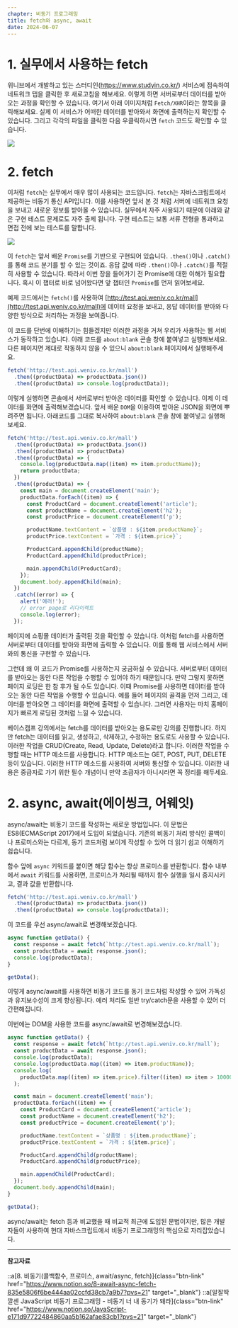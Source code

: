 ```yaml
---
chapter: 비동기 프로그래밍
title: fetch와 async, await
date: 2024-06-07
---
```


# 1. 실무에서 사용하는 fetch

위니브에서 개발하고 있는 스터디인(https://www.studyin.co.kr/) 서비스에 접속하여 네트워크 탭을 클릭한 후 새로고침을 해보세요. 이렇게 하면 서버로부터 데이터를 받아오는 과정을 확인할 수 있습니다. 여기서 아래 이미지처럼 `Fetch/XHR`이라는 항목을 클릭해보세요. 실제 이 서비스가 어떠한 데이터를 받아와서 화면에 출력하는지 확인할 수 있습니다. 그리고 각각의 파일을 클릭한 다음 우클릭하시면 `fetch` 코드도 확인할 수 있습니다.

![](/images/basecamp-javascript/chapter10/1.png)

# 2. fetch

이처럼 `fetch`는 실무에서 매우 많이 사용되는 코드입니다. `fetch`는 자바스크립트에서 제공하는 비동기 통신 API입니다. 이를 사용하면 앞서 본 것 처럼 서버에 네트워크 요청을 보내고 새로운 정보를 받아올 수 있습니다. 실무에서 자주 사용되기 때문에 아래와 같은 구현 테스트 문제로도 자주 출제 됩니다. 구현 테스트는 보통 서류 전형을 통과하고 면접 전에 보는 테스트를 말합니다.

![](/images/basecamp-javascript/chapter10/2.png)

이 `fetch`는 앞서 배운 `Promise`를 기반으로 구현되어 있습니다. `.then()`이나 `.catch()`를 통해 코드 분기를 할 수 있는 것이죠. 응답 값에 따라 `.then()`이나 `.catch()`를 적절히 사용할 수 있습니다. 따라서 이번 장을 들어가기 전 Promise에 대한 이해가 필요합니다. 혹시 이 챕터로 바로 넘어왔다면 앞 챕터인 `Promise`를 먼저 읽어보세요.

예제 코드에서는 `fetch()`를 사용하여 [http://test.api.weniv.co.kr/mall](http://test.api.weniv.co.kr/mall)에 데이터 요청을 보내고, 응답 데이터를 받아와 다양한 방식으로 처리하는 과정을 보여줍니다.

이 코드를 단번에 이해하기는 힘들겠지만 이러한 과정을 거쳐 우리가 사용하는 웹 서비스가 동작하고 있습니다. 아래 코드를 `about:blank` 콘솔 창에 붙여넣고 실행해보세요. 다른 페이지면 제대로 작동하지 않을 수 있으니 `about:blank` 페이지에서 실행해주세요.

```javascript
fetch('http://test.api.weniv.co.kr/mall')
  .then((productData) => productData.json())
  .then((productData) => console.log(productData));
```

이렇게 실행하면 콘솔에서 서버로부터 받아온 데이터를 확인할 수 있습니다. 이제 이 데이터를 화면에 출력해보겠습니다. 앞서 배운 `DOM`을 이용하여 받아온 JSON을 화면에 뿌려주면 됩니다. 아래코드를 그대로 복사하여 `about:blank` 콘솔 창에 붙여넣고 실행해보세요.

```javascript
fetch('http://test.api.weniv.co.kr/mall')
  .then((productData) => productData.json())
  .then((productData) => productData)
  .then((productData) => {
    console.log(productData.map((item) => item.productName));
    return productData;
  })
  .then((productData) => {
    const main = document.createElement('main');
    productData.forEach((item) => {
      const ProductCard = document.createElement('article');
      const productName = document.createElement('h2');
      const productPrice = document.createElement('p');

      productName.textContent = `상품명 : ${item.productName}`;
      productPrice.textContent = `가격 : ${item.price}`;

      ProductCard.appendChild(productName);
      ProductCard.appendChild(productPrice);

      main.appendChild(ProductCard);
    });
    document.body.appendChild(main);
  })
  .catch((error) => {
    alert('에러!');
    // error page로 리다이렉트
    console.log(error);
  });
```

페이지에 쇼핑몰 데이터가 출력된 것을 확인할 수 있습니다. 이처럼 fetch를 사용하면 서버로부터 데이터를 받아와 화면에 출력할 수 있습니다. 이를 통해 웹 서비스에서 서버와의 통신을 구현할 수 있습니다.

그런데 왜 이 코드가 Promise를 사용하는지 궁금하실 수 있습니다. 서버로부터 데이터를 받아오는 동안 다른 작업을 수행할 수 있어야 하기 때문입니다. 만약 그렇지 못하면 페이지 로딩은 한 참 후가 될 수도 있습니다. 이때 Promise를 사용하면 데이터를 받아오는 동안 다른 작업을 수행할 수 있습니다. 예를 들어 페이지의 골격을 먼저 그리고, 데이터를 받아오면 그 데이터를 화면에 출력할 수 있습니다. 그러면 사용자는 마치 홈페이지가 빠르게 로딩된 것처럼 느낄 수 있습니다.

베이스캠프 강의에서는 fetch를 데이터를 받아오는 용도로만 강의를 진행합니다. 하지만 fetch는 데이터를 읽고, 생성하고, 삭제하고, 수정하는 용도로도 사용할 수 있습니다. 이러한 작업을 CRUD(Create, Read, Update, Delete)라고 합니다. 이러한 작업을 수행할 때는 HTTP 메소드를 사용합니다. HTTP 메소드는 GET, POST, PUT, DELETE 등이 있습니다. 이러한 HTTP 메소드를 사용하여 서버와 통신할 수 있습니다. 이러한 내용은 중급자로 가기 위한 필수 개념이니 만약 초급자가 아니시라면 꼭 정리를 해두세요.

# 2. async, await(에이씽크, 어웨잇)

async/await는 비동기 코드를 작성하는 새로운 방법입니다. 이 문법은 ES8(ECMAScript 2017)에서 도입이 되었습니다. 기존의 비동기 처리 방식인 콜백이나 프로미스와는 다르게, 동기 코드처럼 보이게 작성할 수 있어 더 읽기 쉽고 이해하기 쉽습니다.

함수 앞에 `async` 키워드를 붙이면 해당 함수는 항상 프로미스를 반환합니다. 함수 내부에서 `await` 키워드를 사용하면, 프로미스가 처리될 때까지 함수 실행을 일시 중지시키고, 결과 값을 반환합니다.

```javascript
fetch('http://test.api.weniv.co.kr/mall')
  .then((productData) => productData.json())
  .then((productData) => console.log(productData));
```

이 코드를 우선 async/await로 변경해보겠습니다.

```javascript
async function getData() {
  const response = await fetch(`http://test.api.weniv.co.kr/mall`);
  const productData = await response.json();
  console.log(productData);
}

getData();
```

이렇게 async/await를 사용하면 비동기 코드를 동기 코드처럼 작성할 수 있어 가독성과 유지보수성이 크게 향상됩니다. 에러 처리도 일반 try/catch문을 사용할 수 있어 더 간편해집니다.

이번에는 DOM을 사용한 코드를 async/await로 변경해보겠습니다.

```javascript
async function getData() {
  const response = await fetch(`http://test.api.weniv.co.kr/mall`);
  const productData = await response.json();
  console.log(productData);
  console.log(productData.map((item) => item.productName));
  console.log(
    productData.map((item) => item.price).filter((item) => item > 10000),
  );

  const main = document.createElement('main');
  productData.forEach((item) => {
    const ProductCard = document.createElement('article');
    const productName = document.createElement('h2');
    const productPrice = document.createElement('p');

    productName.textContent = `상품명 : ${item.productName}`;
    productPrice.textContent = `가격 : ${item.price}`;

    ProductCard.appendChild(productName);
    ProductCard.appendChild(productPrice);

    main.appendChild(ProductCard);
  });
  document.body.appendChild(main);
}

getData();
```

async/await는 fetch 등과 비교했을 때 비교적 최근에 도입된 문법이지만, 많은 개발자들이 사용하여 현대 자바스크립트에서 비동기 프로그래밍의 핵심으로 자리잡았습니다.

---

**참고자료**

::a[8. 비동기(콜백함수, 프로미스, await/async, fetch)]{class="btn-link" href="https://www.notion.so/8-await-async-fetch-835e5806f6be444aa02ccfd38cb7a9b7?pvs=21" target="\_blank"}
::a[알잘딱깔센 JavaScript 비동기 프로그래밍 - 비동기 너 내 동기가 돼라]{class="btn-link" href="https://www.notion.so/JavaScript-e171d97722484860aa5b162afae83cb1?pvs=21" target="\_blank"}
